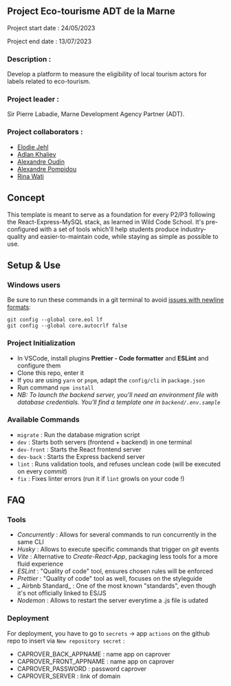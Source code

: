 <h2> Project Eco-tourisme ADT de la Marne</h2>

<div>
<p>Project start date : 24/05/2023</p>
<p>Project end date : 13/07/2023</p>
</div>

<div>
<h3>Description :</h3>
<p>Develop a platform to measure the eligibility of local tourism actors for labels related to eco-tourism.</p>
</div>

<div>
<h3>Project leader :</h3>
<p>Sir Pierre Labadie, Marne Development Agency Partner (ADT).</p>
</div>

<div>
<h3>Project collaborators :</h3>
<ul>
<li> <a href="https://www.linkedin.com/in/elodie-jehl/">Elodie Jehl</a></li>
<li> <a href="https://www.linkedin.com/in/khaliev/">Adlan Khaliev</a></li>
<li> <a href="https://www.linkedin.com/in/alexandre-oudin-b66b98236/">Alexandre Oudin</a></li>
<li> <a href="https://www.linkedin.com/in/apompidou/">Alexandre Pompidou</a></li>
<li> <a href="https://www.linkedin.com/in/ni-kadek-rina-wati/">Rina Wati</a></li>
</ul>
</div>

## Concept

This template is meant to serve as a foundation for every P2/P3 following the React-Express-MySQL stack, as learned in Wild Code School.
It's pre-configured with a set of tools which'll help students produce industry-quality and easier-to-maintain code, while staying as simple as possible to use.

## Setup & Use

### Windows users

Be sure to run these commands in a git terminal to avoid [issues with newline formats](https://en.wikipedia.org/wiki/Newline#Issues_with_different_newline_formats):

```
git config --global core.eol lf
git config --global core.autocrlf false
```

### Project Initialization

- In VSCode, install plugins **Prettier - Code formatter** and **ESLint** and configure them
- Clone this repo, enter it
- If you are using `yarn` or `pnpm`, adapt the `config/cli` in `package.json`
- Run command `npm install`
- _NB: To launch the backend server, you'll need an environment file with database credentials. You'll find a template one in `backend/.env.sample`_

### Available Commands

- `migrate` : Run the database migration script
- `dev` : Starts both servers (frontend + backend) in one terminal
- `dev-front` : Starts the React frontend server
- `dev-back` : Starts the Express backend server
- `lint` : Runs validation tools, and refuses unclean code (will be executed on every _commit_)
- `fix` : Fixes linter errors (run it if `lint` growls on your code !)

## FAQ

### Tools

- _Concurrently_ : Allows for several commands to run concurrently in the same CLI
- _Husky_ : Allows to execute specific commands that trigger on _git_ events
- _Vite_ : Alternative to _Create-React-App_, packaging less tools for a more fluid experience
- _ESLint_ : "Quality of code" tool, ensures chosen rules will be enforced
- _Prettier_ : "Quality of code" tool as well, focuses on the styleguide
- _ Airbnb Standard_ : One of the most known "standards", even though it's not officially linked to ES/JS
- _Nodemon_ : Allows to restart the server everytime a .js file is udated

### Deployment

For deployment, you have to go to `secrets` → app `actions` on the github repo to insert via `New repository secret` :

- CAPROVER_BACK_APPNAME : name app on caprover
- CAPROVER_FRONT_APPNAME : name app on caprover
- CAPROVER_PASSWORD : password caprover
- CAPROVER_SERVER : link of domain

